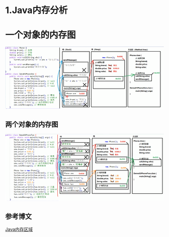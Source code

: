 # 1.Java内存分析


# 一个对象的内存图

![](_v_images/20200506223558562_32422.png)





## 两个对象的内存图

![](_v_images/20200506224012939_22092.png)





## 参考博文


[Java内存区域](https://juejin.im/post/5b7d69e4e51d4538ca5730cb)





